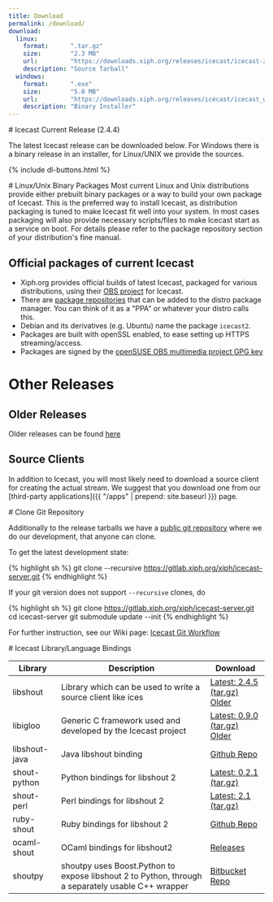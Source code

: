 ```yaml
---
title: Download
permalink: /download/
download:
  linux:
    format:      ".tar.gz"
    size:        "2.3 MB"
    url:         "https://downloads.xiph.org/releases/icecast/icecast-2.4.4.tar.gz"
    description: "Source Tarball"
  windows:
    format:      ".exe"
    size:        "5.0 MB"
    url:         "https://downloads.xiph.org/releases/icecast/icecast_win32_2.4.4.exe"
    description: "Binary Installer"
---
```

<div class="article" id="current-release" markdown="1">
# Icecast Current Release (2.4.4)

The latest Icecast release can be downloaded below. For Windows there is a binary release in an installer, for Linux/UNIX
we provide the sources.

{% include dl-buttons.html %}

</div>

<div class="article" id="other-releases" markdown="1">
# Linux/Unix Binary Packages
Most current Linux and Unix distributions provide either prebuilt binary packages or a way to build your own package of Icecast.  
This is the preferred way to install Icecast, as distribution packaging is tuned to make Icecast fit well into your system. In most cases packaging will also provide necessary scripts/files to make Icecast start as a service on boot.  
For details please refer to the package repository section of your distribution's fine manual.  
  
## Official packages of current Icecast

-   Xiph.org provides official builds of latest Icecast, packaged for various distributions, using their
    [OBS project](https://build.opensuse.org/package/show/multimedia:xiph/icecast) for Icecast.
-   There are [package repositories](http://download.opensuse.org/repositories/multimedia:/xiph/)
    that can be added to the distro package manager. You can think of it as a "PPA" or whatever your distro calls this.
-   Debian and its derivatives (e.g. Ubuntu) name the package `icecast2`.
-   Packages are built with openSSL enabled, to ease setting up HTTPS streaming/access.
-   Packages are signed by the [openSUSE OBS multimedia project GPG key](/multimedia-obs.key)

# Other Releases

## Older Releases
Older releases can be found [here](https://downloads.xiph.org/releases/icecast/)

## Source Clients
In addition to Icecast, you will most likely need to download a source client for creating the actual stream.
We suggest that you download one from our [third-party applications]({{ "/apps" | prepend: site.baseurl }}) page.
</div>


<div class="article" id="git" markdown="1">
# Clone Git Repository

Additionally to the release tarballs we have a [public git repository](https://gitlab.xiph.org/xiph/icecast-server) where we do our development, that anyone can clone.

To get the latest development state:

{% highlight sh %}
git clone --recursive https://gitlab.xiph.org/xiph/icecast-server.git
{% endhighlight %}

If your git version does not support `--recursive` clones, do

{% highlight sh %}
git clone https://gitlab.xiph.org/xiph/icecast-server.git
cd icecast-server
git submodule update --init
{% endhighlight %}

For further instruction, see our Wiki page: [Icecast Git Workflow](https://wiki.xiph.org/Icecast/Git_workflow)
</div>

<div class="article" id="bindings" markdown="1">
# Icecast Library/Language Bindings

<table class="table-flipscroll">
	<thead>
		<tr>
			<th>Library</th>
			<th>Description</th>
			<th>Download</th>
		</tr>
	</thead>
	<tbody>
		<tr>
			<td>libshout</td>
			<td>Library which can be used to write a source client like ices</td>
			<td><a href="https://downloads.xiph.org/releases/libshout/libshout-2.4.5.tar.gz">Latest: 2.4.5 (tar.gz)</a><br />
				<a href="https://downloads.xiph.org/releases/libshout/">Older</a></td>
		</tr>
		<tr>
			<td>libigloo</td>
			<td>Generic C framework used and developed by the Icecast project</td>
			<td><a href="https://downloads.xiph.org/releases/igloo/libigloo-0.9.0.tar.gz">Latest: 0.9.0 (tar.gz)</a><br />
				<a href="https://downloads.xiph.org/releases/igloo/">Older</a></td>
		</tr>
        <tr>
            <td>libshout-java</td>
            <td>Java libshout binding</td>
            <td><a href="https://github.com/OlegKunitsyn/libshout-java">Github Repo</a></td>
        </tr>
		<tr>
			<td>shout-python</td>
			<td>Python bindings for libshout 2</td>
			<td><a href="https://downloads.xiph.org/releases/libshout/shout-python-0.2.1.tar.gz">Latest: 0.2.1 (tar.gz)</a></td>
		</tr>
		<tr>
			<td>shout-perl</td>
			<td>Perl bindings for libshout 2</td>
			<td><a href="https://downloads.xiph.org/releases/libshout/Shout-2.1.tar.gz">Latest: 2.1 (tar.gz)</a></td>
		</tr>
		<tr>
			<td>ruby-shout</td>
			<td>Ruby bindings for libshout 2</td>
			<td><a href="https://github.com/niko/ruby-shout">Github Repo</a></td>
		</tr>
		<tr>
			<td>ocaml-shout</td>
			<td>OCaml bindings for libshout2</td>
			<td><a href="http://sourceforge.net/projects/savonet/files/ocaml-shout/">Releases</a></td>
		</tr>
		<tr>
			<td>shoutpy</td>
			<td>shoutpy uses Boost.Python to expose libshout 2 to Python, through a separately usable C++ wrapper</td>
			<td><a href="https://bitbucket.org/angry_elf/shoutpy">Bitbucket Repo</a></td>
		</tr>
	</tbody>
</table>
</div>

